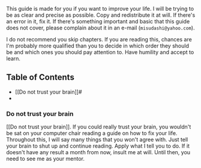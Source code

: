 This guide is made for you if you want to improve your life. I will be trying to be as clear and precise as possible. Copy and redistribute it at will. If there's an error in it, fix it. If there's something important and basic that this guide does not cover, please complain about it in an e-mail (`misudashi@yahoo.com`).

I do not recommend you skip chapters. If you are reading this, chances are I'm probably more qualified than you to decide in which order they should be and which ones you should pay attention to. Have humility and accept to learn.

## Table of Contents
- [[Do not trust your brain]]#
- 


### Do not trust your brain
[[Do not trust your brain]]. If you could really trust your brain, you wouldn't be sat on your computer chair reading a guide on how to fix your life. Throughout this, I will say many things that you won't agree with. Just tell your brain to shut up and continue reading. Apply what I tell you to do. If it doesn't have any result a month from now, insult me at will. Until then, you need to see me as your mentor.